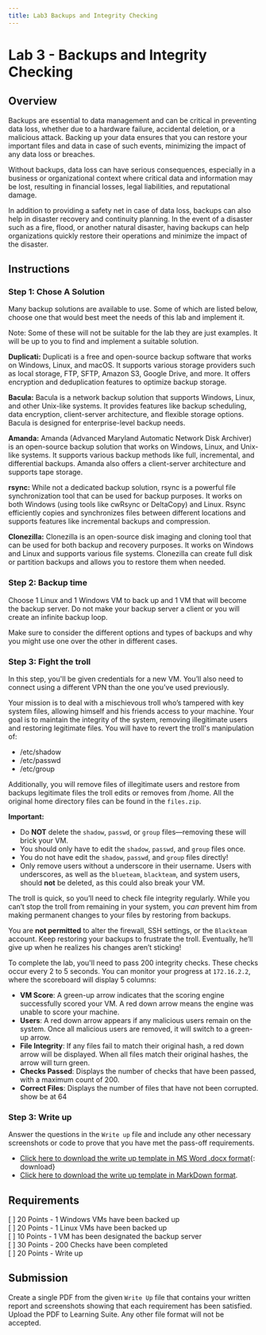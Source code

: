 ```yaml
---
title: Lab3 Backups and Integrity Checking
---
```

# Lab 3 - Backups and Integrity Checking
 
## Overview
 
Backups are essential to data management and can be critical in preventing data loss, whether due to a hardware failure, accidental deletion, or a malicious attack. Backing up your data ensures that you can restore your important files and data in case of such events, minimizing the impact of any data loss or breaches.  
 
Without backups, data loss can have serious consequences, especially in a business or organizational context where critical data and information may be lost, resulting in financial losses, legal liabilities, and reputational damage.  

In addition to providing a safety net in case of data loss, backups can also help in disaster recovery and continuity planning. In the event of a disaster such as a fire, flood, or another natural disaster, having backups can help organizations quickly restore their operations and minimize the impact of the disaster. 
 
<div style="page-break-after: always"></div>

## Instructions

### Step 1: Chose A Solution
 
Many backup solutions are available to use. Some of which are listed below, choose one that would best meet the needs of this lab and implement it.
 
Note: Some of these will not be suitable for the lab they are just examples. It will be up to you to find and implement a suitable solution.

**Duplicati:** Duplicati is a free and open-source backup software that works on Windows, Linux, and macOS. It supports various storage providers such as local storage, FTP, SFTP, Amazon S3, Google Drive, and more. It offers encryption and deduplication features to optimize backup storage.  

 
**Bacula:** Bacula is a network backup solution that supports Windows, Linux, and other Unix-like systems. It provides features like backup scheduling, data encryption, client-server architecture, and flexible storage options. Bacula is designed for enterprise-level backup needs.  
 

**Amanda:** Amanda (Advanced Maryland Automatic Network Disk Archiver) is an open-source backup solution that works on Windows, Linux, and Unix-like systems. It supports various backup methods like full, incremental, and differential backups. Amanda also offers a client-server architecture and supports tape storage.  
 

**rsync:** While not a dedicated backup solution, rsync is a powerful file synchronization tool that can be used for backup purposes. It works on both Windows (using tools like cwRsync or DeltaCopy) and Linux. Rsync efficiently copies and synchronizes files between different locations and supports features like incremental backups and compression.  
 

**Clonezilla:** Clonezilla is an open-source disk imaging and cloning tool that can be used for both backup and recovery purposes. It works on Windows and Linux and supports various file systems. Clonezilla can create full disk or partition backups and allows you to restore them when needed.  
 
### Step 2: Backup time
 
Choose 1 Linux and 1 Windows VM to back up and 1 VM that will become the backup server. Do not make your backup server a client or you will create an infinite backup loop.  

 
Make sure to consider the different options and types of backups and why you might use one over the other in different cases.   
 
### Step 3: Fight the troll

In this step, you'll be given credentials for a new VM. You’ll also need to connect using a different VPN than the one you’ve used previously.

Your mission is to deal with a mischievous troll who’s tampered with key system files, allowing himself and his friends access to your machine. Your goal is to maintain the integrity of the system, removing illegitimate users and restoring legitimate files. You will have to revert the troll's manipulation of:
- /etc/shadow
- /etc/passwd
- /etc/group

Additionally, you will remove files of illegitimate users and restore from backups legitimate files the troll edits or removes from /home. All the original home directory files can be found in the `files.zip`. 

**Important:**  
- Do **NOT** delete the `shadow`, `passwd`, or `group` files—removing these will brick your VM.
- You should only have to edit the `shadow`, `passwd`, and `group` files once.
- You do not have edit the `shadow`, `passwd`, and `group` files directly!
- Only remove users without a underscore in their username. Users with underscores, as well as the `blueteam`, `blackteam`, and system users, should **not** be deleted, as this could also break your VM.

The troll is quick, so you’ll need to check file integrity regularly. While you can’t stop the troll from remaining in your system, you *can* prevent him from making permanent changes to your files by restoring from backups.

You are **not permitted** to alter the firewall, SSH settings, or the `Blackteam` account. Keep restoring your backups to frustrate the troll. Eventually, he’ll give up when he realizes his changes aren’t sticking!

To complete the lab, you'll need to pass 200 integrity checks. These checks occur every 2 to 5 seconds. You can monitor your progress at `172.16.2.2`, where the scoreboard will display 5 columns:

- **VM Score**: A green-up arrow indicates that the scoring engine successfully scored your VM. A red down arrow means the engine was unable to score your machine.
- **Users**: A red down arrow appears if any malicious users remain on the system. Once all malicious users are removed, it will switch to a green-up arrow.
- **File Integrity**: If any files fail to match their original hash, a red down arrow will be displayed. When all files match their original hashes, the arrow will turn green.
- **Checks Passed**: Displays the number of checks that have been passed, with a maximum count of 200.
- **Correct Files**: Displays the number of files that have not been corrupted. show be at 64
 
### Step 3: Write up
 
Answer the questions in the `Write up` file and include any other necessary screenshots or code to prove that you have met the pass-off requirements.  
* [Click here to download the write up template in MS Word .docx format](Lab-3-writeup-template.docx){: download}
* <a href="Lab-3-writeup-template.md" download>Click here to download the write up template in MarkDown format</a>.
 
## Requirements
 
[ ] 20 Points - 1 Windows VMs have been backed up  
[ ] 20 Points - 1 Linux VMs have been backed up   
[ ] 10 Points - 1 VM has been designated the backup server  
[ ] 30 Points - 200 Checks have been completed  
[ ] 20 Points - Write up   
 
## Submission
Create a single PDF from the given `Write Up` file that contains your written report and screenshots showing that each requirement has been satisfied. Upload the PDF to Learning Suite. Any other file format will not be accepted.